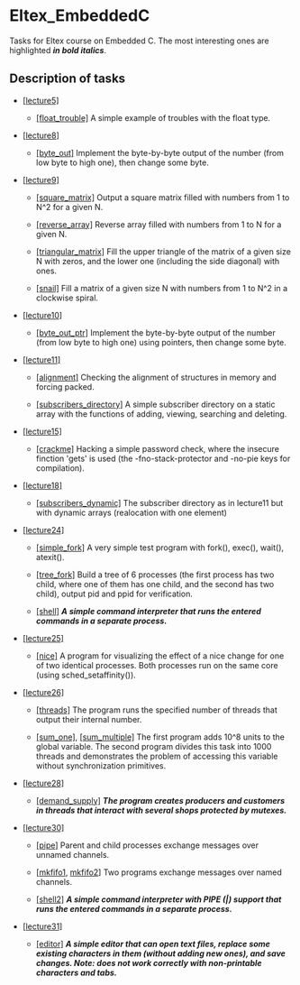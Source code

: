 # Eltex_EmbeddedC

Tasks for Eltex course on Embedded C.
The most interesting ones are highlighted ***in bold italics***.

## Description of tasks

* [[lecture5]](./lecture5)

    - [[float_trouble]](./lecture5/float_trouble.c)
    A simple example of troubles with the float type.

* [[lecture8]](./lecture8)

    - [[byte_out]](./lecture8/byte_out.c)
    Implement the byte-by-byte output of the number (from low byte to high one),
    then change some byte.

* [[lecture9]](./lecture9)

    - [[square_matrix]](./lecture9/square_matrix.c)
    Output a square matrix filled with numbers from 1 to N^2 for a given N.
    
    - [[reverse_array]](./lecture9/reverse_array.c)
    Reverse array filled with numbers from 1 to N for a given N.
    
    - [[triangular_matrix]](./lecture9/triangular_matrix.c)
    Fill the upper triangle of the matrix of a given size N with zeros, and the
    lower one (including the side diagonal) with ones.
    
    - [[snail]](./lecture9/snail.c)
    Fill a matrix of a given size N with numbers from 1 to N^2 in a clockwise
    spiral.

* [[lecture10]](./lecture10)

    - [[byte_out_ptr]](./lecture10/byte_out_ptr.c)
    Implement the byte-by-byte output of the number (from low byte to high one)
    using pointers, then change some byte.

* [[lecture11]](./lecture11)

    - [[alignment]](./lecture11/alignment.c)
    Checking the alignment of structures in memory and forcing packed.

    - [[subscribers_directory]](./lecture11/subscribers_directory.c)
    A simple subscriber directory on a static array with the functions of
    adding, viewing, searching and deleting.

* [[lecture15]](./lecture15)

    - [[crackme]](./lecture15/crackme.c)
    Hacking a simple password check, where the insecure finction 'gets' is used
    (the -fno-stack-protector and -no-pie keys for compilation).

* [[lecture18]](./lecture18)

    - [[subscribers_dynamic]](./lecture18/subscribers_dynamic.c)
    The subscriber directory as in lecture11 but with dynamic arrays
    (realocation with one element)

* [[lecture24]](./lecture24)

    - [[simple_fork]](./lecture24/simple_fork.c)
    A very simple test program with fork(), exec(), wait(), atexit().

    - [[tree_fork]](./lecture24/tree_fork.c)
    Build a tree of 6 processes (the first process has two child, where one of
    them has one child, and the second has two child), output pid and ppid for
    verification.
    
    - [[shell]](./lecture24/shell.c)
    ***A simple command interpreter that runs the entered commands in a separate
    process.***

* [[lecture25]](./lecture25)

    - [[nice]](./lecture25/nice.c)
    A program for visualizing the effect of a nice change for one of two
    identical processes. Both processes run on the same core (using
    sched_setaffinity()).

* [[lecture26]](./lecture26)

    - [[threads]](./lecture26/threads.c)
    The program runs the specified number of threads that output their internal
    number.

    - [[sum_one]](./lecture26/sum_one.c),
    [[sum_multiple]](./lecture26/sum_multiple.c)
    The first program adds 10^8 units to the global variable. The second program
    divides this task into 1000 threads and demonstrates the problem of
    accessing this variable without synchronization primitives.

* [[lecture28]](./lecture28)

    - [[demand_supply]](./lecture28/demand_supply.c)
    ***The program creates producers and customers in threads that interact with
    several shops protected by mutexes.***

* [[lecture30]](./lecture30)

    - [[pipe]](./lecture30/pipe.c)
    Parent and child processes exchange messages over unnamed channels.

    - [[mkfifo1](./lecture30/mkfifo1.c), [mkfifo2](./lecture30/mkfifo2.c)]
    Two programs exchange messages over named channels.

    - [[shell2]](./lecture30/shell2.c)
    ***A simple command interpreter with PIPE (|) support that runs the entered
    commands in a separate process.***

* [[lecture31]](./lecture31)

    - [[editor]](./lecture31/editor.c)
    ***A simple editor that can open text files, replace some existing characters
    in them (without adding new ones), and save changes. Note: does not work
    correctly with non-printable characters and tabs.***

